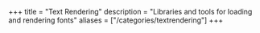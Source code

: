 +++
title = "Text Rendering"
description = "Libraries and tools for loading and rendering fonts"
aliases = ["/categories/textrendering"]
+++
